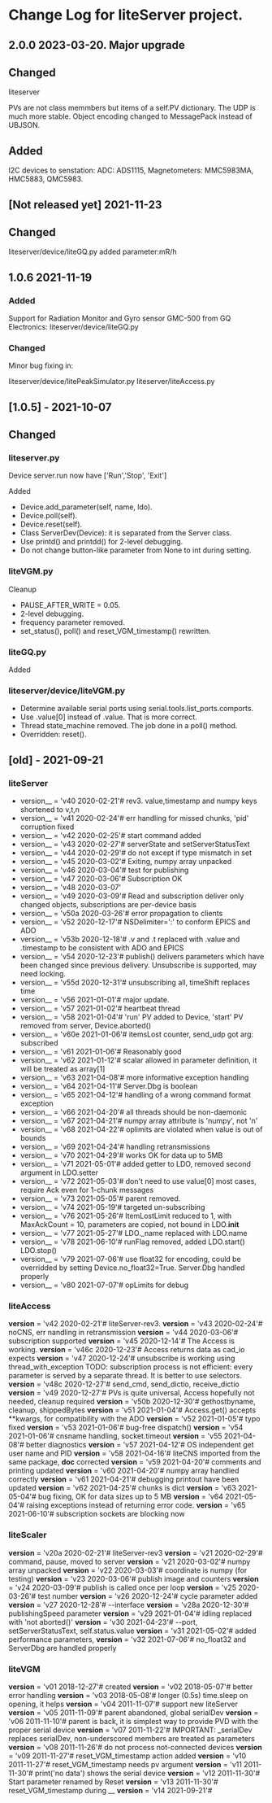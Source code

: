 # Change Log for liteServer project.

## 2.0.0 2023-03-20. Major upgrade

## Changed
liteserver

PVs are not class memmbers but items of a self.PV dictionary.
The UDP is much more stable.
Object encoding changed to MessagePack instead of UBJSON.

## Added
I2C devices to senstation: ADC: ADS1115, Magnetometers: MMC5983MA, HMC5883, QMC5983.

## [Not released yet] 2021-11-23 

## Changed
liteserver/device/liteGQ.py added parameter:mR/h

## 1.0.6 2021-11-19

### Added 
Support for Radiation Monitor and  Gyro sensor GMC-500 from GQ Electronics:
liteserver/device/liteGQ.py

### Changed

Minor bug fixing in:

   liteserver/device/litePeakSimulator.py
   liteserver/liteAccess.py

## [1.0.5] - 2021-10-07

## Changed

### liteserver.py

Device server.run now have ['Run','Stop', 'Exit']

 Added
- Device.add_parameter(self, name, ldo).
- Device.poll(self).
- Device.reset(self).
- Class ServerDev(Device): it is separated from the Server class.
- Use printd() and printdd() for 2-level debugging. 
- Do not change button-like parameter from None to int during setting.

### liteVGM.py
Cleanup
- PAUSE_AFTER_WRITE = 0.05.
- 2-level debugging.
- frequency parameter removed.
- set_status(), poll() and reset_VGM_timestamp() rewritten.

### liteGQ.py
Added

### liteserver/device/liteVGM.py

- Determine available serial ports using serial.tools.list_ports.comports.
- Use .value[0] instead of .value. That is more correct.
- Thread state_machine removed. The job done in a poll() method.
- Overridden: reset().

## [old] - 2021-09-21

### liteServer
- version__ = 'v40 2020-02-21'# rev3. value,timestamp and numpy keys shortened to v,t,n
- version__ = 'v41 2020-02-24'# err handling for missed chunks, 'pid' corruption fixed
- version__ = 'v42 2020-02-25'# start command added
- version__ = 'v43 2020-02-27'# serverState and setServerStatusText
- version__ = 'v44 2020-02-29'# do not except if type mismatch in set
- version__ = 'v45 2020-03-02'# Exiting, numpy array unpacked
- version__ = 'v46 2020-03-04'# test for publishing
- version__ = 'v47 2020-03-06'# Subscription OK
- version__ = 'v48 2020-03-07'
- version__ = 'v49 2020-03-09'# Read and subscription deliver only changed objects, subscriptions are per-device basis
- version__ = 'v50a 2020-03-26'# error propagation to clients
- version__ = 'v52 2020-12-17'# NSDelimiter=':' to conform EPICS and ADO
- version__ = 'v53b 2020-12-18'# .v and .t replaced with .value and .timestamp to be consistent with ADO and EPICS
- version__ = 'v54 2020-12-23'# publish() delivers parameters which have been changed since previous delivery. Unsubscribe is supported, may need locking.
- version__ = 'v55d 2020-12-31'# unsubscribing all, timeShift replaces time 
- version__ = 'v56 2021-01-01'# major update.
- version__ = 'v57 2021-01-02'# heartbeat thread
- version__ = 'v58 2021-01-04'# 'run' PV added to Device, 'start' PV removed from server, Device.aborted()
- version__ = 'v60e 2021-01-06'# itemsLost counter, send_udp got arg: subscribed 
- version__ = 'v61 2021-01-06'# Reasonably good
- version__ = 'v62 2021-01-12'# scalar allowed in parameter definition, it will be treated as array[1]
- version__ = 'v63 2021-04-08'# more informative exception handling
- version__ = 'v64 2021-04-11'# Server.Dbg is boolean
- version__ = 'v65 2021-04-12'# handling of a wrong command format exception
- version__ = 'v66 2021-04-20'# all threads should be non-daemonic
- version__ = 'v67 2021-04-21'# numpy array attribute is 'numpy', not 'n'
- version__ = 'v68 2021-04-22'# oplimits are violated when value is out of bounds
- version__ = 'v69 2021-04-24'# handling retransmissions
- version__ = 'v70 2021-04-29'# works OK for data  up to 5MB
- version__ = 'v71 2021-05-01'# added getter to LDO, removed second argument in LDO.setter
- version__ = 'v72 2021-05-03'# don't need to use value[0] most cases, require Ack even for 1-chunk messages
- version__ = 'v73 2021-05-05'# parent removed.
- version__ = 'v74 2021-05-19'# targeted un-subscribing
- version__ = 'v76 2021-05-26'# ItemLostLimit reduced to 1, with MaxAckCount = 10, parameters are copied, not bound in LDO.__init__
- version__ = 'v77 2021-05-27'# LDO._name replaced with LDO.name
- version__ = 'v78 2021-06-10'# runFlag removed, added LDO.start() LDO.stop()
- version__ = 'v79 2021-07-06'# use float32 for encoding, could be overridded by setting Device.no_float32=True. Server.Dbg handled properly
- version__ = 'v80 2021-07-07'# opLimits for debug

### liteAccess
__version__ = 'v42 2020-02-21'# liteServer-rev3.
__version__ = 'v43 2020-02-24'# noCNS, err nandling in retransmission
__version__ = 'v44 2020-03-06'# subscription supported
__version__ = 'v45 2020-12-14'# The Access is working.
__version__ = 'v46c 2020-12-23'# Access returns data as cad_io expects
__version__ = 'v47 2020-12-24'# unsubscribe is working using thread_with_exception
TODO: subscription process is not efficient: every parameter is served by a separate thread. It is better to use selectors.
__version__ = 'v48c 2020-12-27'# send_cmd, send_dictio, receive_dictio
__version__ = 'v49 2020-12-27'# PVs is quite universal, Access hopefully not needed, cleanup required
__version__ = 'v50b 2020-12-30'# gethostbyname, cleanup, shippedBytes
__version__ = 'v51 2021-01-04'# Access.get() accepts **kwargs, for compatibility with the ADO
__version__ = 'v52 2021-01-05'# typo fixed
__version__ = 'v53 2021-01-06'# bug-free dispatch() 
__version__ = 'v54 2021-01-06'# cnsname handling, socket.timeout
__version__ = 'v55 2021-04-08'# better diagnostics
__version__ = 'v57 2021-04-12'# OS independent get user name and PID
__version__ = 'v58 2021-04-16'# liteCNS imported from the same package, __doc__ corrected
__version__ = 'v59 2021-04-20'# comments and printing updated
__version__ = 'v60 2021-04-20'# numpy array handlied correctly
__version__ = 'v61 2021-04-21'# debugging printout have been updated
__version__ = 'v62 2021-04-25'# chunks is dict
__version__ = 'v63 2021-05-04'# bug fixing, OK for data sizes up to 5 MB
__version__ = 'v64 2021-05-04'# raising exceptions instead of returning error code.
__version__ = 'v65 2021-06-10'# subscription sockets are blocking now

### liteScaler
__version__ = 'v20a 2020-02-21'# liteServer-rev3
__version__ = 'v21 2020-02-29'# command, pause, moved to server
__version__ = 'v21 2020-03-02'# numpy array unpacked
__version__ = 'v22 2020-03-03'# coordinate is numpy (for testing) 
__version__ = 'v23 2020-03-06'# publish image and counters
__version__ = 'v24 2020-03-09'# publish is called once per loop
__version__ = 'v25 2020-03-26'# test number
__version__ = 'v26 2020-12-24'# cycle parameter added
__version__ = 'v27 2020-12-28'# --interface
__version__ = 'v28a 2020-12-30'# publishingSpeed parameter
__version__ = 'v29 2021-01-04'# idling replaced with 'not aborted()'
__version__ = 'v30 2021-04-23'# --port, setServerStatusText, self.status.value
__version__ = 'v31 2021-05-02'# added performance parameters,
__version__ = 'v32 2021-07-06'# no_float32 and ServerDbg are handled properly

### liteVGM
__version__ = 'v01 2018-12-27'# created
__version__ = 'v02 2018-05-07'# better error handling
__version__ = 'v03 2018-05-08'# longer (0.5s) time.sleep on opening, it helps
__version__ = 'v04 2011-11-07'# support new liteServer 
__version__ = 'v05 2011-11-09'# parent abandoned, global serialDev
__version__ = 'v06 2011-11-10'# parent is back, it is simplest way to provide PVD with the proper serial device
__version__ = 'v07 2011-11-22'# IMPORTANT: _serialDev replaces serialDev, non-underscored members are treated as parameters
__version__ = 'v08 2011-11-26'# do not process not-connected devices
__version__ = 'v09 2011-11-27'# reset_VGM_timestamp action added 
__version__ = 'v10 2011-11-27'# reset_VGM_timestamp needs pv argument
__version__ = 'v11 2011-11-30'# print('no data') shows the serial device
__version__ = 'v12 2011-11-30'# Start parameter renamed by Reset
__version__ = 'v13 2011-11-30'# reset_VGM_timestamp during __
__version__ = 'v14 2021-09-21'# 
